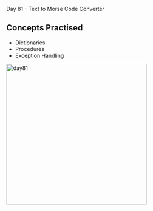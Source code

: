 Day 81 - Text to Morse Code Converter
## Concepts Practised
- Dictionaries
- Procedures
- Exception Handling
<img width="370" alt="day81" src="https://user-images.githubusercontent.com/98851253/168344665-62ca5143-7ee9-4ebc-9b6f-2ac88716f354.png">
